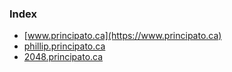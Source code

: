 

### Index
- [www.principato.ca](https://www.principato.ca)
- [phillip.principato.ca](https://phillip.principato.ca)
- [2048.principato.ca](https://2048.principato.ca)



